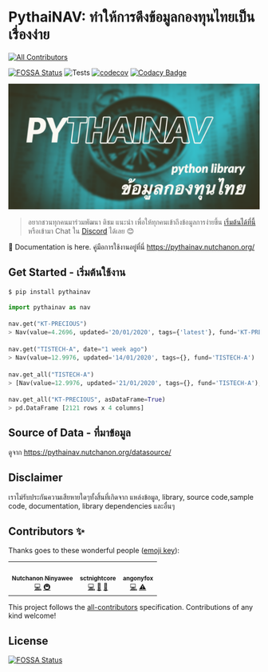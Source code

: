 # PythaiNAV: ทำให้การดึงข้อมูลกองทุนไทยเป็นเรื่องง่าย
<!-- ALL-CONTRIBUTORS-BADGE:START - Do not remove or modify this section -->
[![All Contributors](https://img.shields.io/badge/all_contributors-2-orange.svg?style=flat-square)](#contributors-)
<!-- ALL-CONTRIBUTORS-BADGE:END -->
[![FOSSA Status](https://app.fossa.io/api/projects/git%2Bgithub.com%2FCircleOnCircles%2Fpythainav.svg?type=shield)](https://app.fossa.io/projects/git%2Bgithub.com%2FCircleOnCircles%2Fpythainav?ref=badge_shield)
![Tests](https://github.com/CircleOnCircles/pythainav/workflows/Tests/badge.svg?branch=master)
[![codecov](https://codecov.io/gh/CircleOnCircles/pythainav/branch/develop/graph/badge.svg)](https://codecov.io/gh/CircleOnCircles/pythainav)
[![Codacy Badge](https://api.codacy.com/project/badge/Grade/f868488db4ba4266a112c3432301c6b4)](https://www.codacy.com/manual/nutchanon/pythainav?utm_source=github.com&amp;utm_medium=referral&amp;utm_content=CircleOnCircles/pythainav&amp;utm_campaign=Badge_Grade)



![cover image](https://github.com/CircleOnCircles/pythainav/raw/master/extra/pythainav.png)



> อยากชวนทุกคนมาร่วมพัฒนา ติชม แนะนำ เพื่อให้ทุกคนเข้าถึงข้อมูลการง่ายขึ้น [เริ่มต้นได้ที่นี้](https://github.com/CircleOnCircles/pythainav/issues) หรือเข้ามา Chat ใน [Discord](https://discord.gg/jjuMcKZ) ได้เลย 😊

📖 Documentation is here. คู่มือการใช้งานอยู่ที่นี่ <https://pythainav.nutchanon.org/>

## Get Started - เริ่มต้นใช้งาน

```bash
$ pip install pythainav
```

```python
import pythainav as nav

nav.get("KT-PRECIOUS")
> Nav(value=4.2696, updated='20/01/2020', tags={'latest'}, fund='KT-PRECIOUS')

nav.get("TISTECH-A", date="1 week ago")
> Nav(value=12.9976, updated='14/01/2020', tags={}, fund='TISTECH-A')

nav.get_all("TISTECH-A")
> [Nav(value=12.9976, updated='21/01/2020', tags={}, fund='TISTECH-A'), Nav(value=12.9002, updated='20/01/2020', tags={}, fund='TISTECH-A'), ...]

nav.get_all("KT-PRECIOUS", asDataFrame=True)
> pd.DataFrame [2121 rows x 4 columns]
```

## Source of Data - ที่มาข้อมูล

ดูจาก <https://pythainav.nutchanon.org/datasource/>

## Disclaimer

เราไม่รับประกันความเสียหายใดๆทั้งสิ้นที่เกิดจาก แหล่งข้อมูล, library, source code,sample code, documentation, library dependencies และอื่นๆ

## Contributors ✨

Thanks goes to these wonderful people ([emoji key](https://allcontributors.org/docs/en/emoji-key)):

<!-- ALL-CONTRIBUTORS-LIST:START - Do not remove or modify this section -->
<!-- prettier-ignore-start -->
<!-- markdownlint-disable -->
<table>
  <tr>
    <td align="center"><a href="http://nutchanon.org"><img src="https://avatars2.githubusercontent.com/u/8089231?v=4" width="100px;" alt=""/><br /><sub><b>Nutchanon Ninyawee</b></sub></a><br /><a href="https://github.com/CircleOnCircles/pythainav/commits?author=CircleOnCircles" title="Code">💻</a> <a href="#infra-CircleOnCircles" title="Infrastructure (Hosting, Build-Tools, etc)">🚇</a></td>
    <td align="center"><a href="https://github.com/sctnightcore"><img src="https://avatars2.githubusercontent.com/u/23263315?v=4" width="100px;" alt=""/><br /><sub><b>sctnightcore</b></sub></a><br /><a href="https://github.com/CircleOnCircles/pythainav/commits?author=sctnightcore" title="Code">💻</a> <a href="#talk-sctnightcore" title="Talks">📢</a> <a href="#ideas-sctnightcore" title="Ideas, Planning, & Feedback">🤔</a></td>
    <td align="center"><a href="https://github.com/angonyfox"><img src="https://avatars3.githubusercontent.com/u/1295513?v=4" width="100px;" alt=""/><br /><sub><b>angonyfox</b></sub></a><br /><a href="https://github.com/CircleOnCircles/pythainav/commits?author=angonyfox" title="Code">💻</a> <a href="https://github.com/CircleOnCircles/pythainav/commits?author=angonyfox" title="Tests">⚠️</a></td>
  </tr>
</table>

<!-- markdownlint-enable -->
<!-- prettier-ignore-end -->
<!-- ALL-CONTRIBUTORS-LIST:END -->

This project follows the [all-contributors](https://github.com/all-contributors/all-contributors) specification. Contributions of any kind welcome!


## License
[![FOSSA Status](https://app.fossa.io/api/projects/git%2Bgithub.com%2FCircleOnCircles%2Fpythainav.svg?type=large)](https://app.fossa.io/projects/git%2Bgithub.com%2FCircleOnCircles%2Fpythainav?ref=badge_large)

